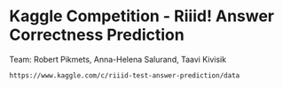 # Kaggle Competition - Riiid! Answer Correctness Prediction

Team: Robert Pikmets, Anna-Helena Salurand, Taavi Kivisik

```
https://www.kaggle.com/c/riiid-test-answer-prediction/data
```
